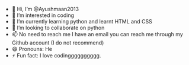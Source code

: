 - 👋 Hi, I’m @Ayushmaan2013
- 👀 I’m interested in coding 
- 🌱 I’m currently learning python and learnt HTML and CSS
- 💞️ I’m looking to collaborate on python
- 📫 No need to reach me I have an email you can reach me through my Github account (I do not recommend)
- 😄 Pronouns: He
- ⚡ Fun fact: I love codingggggggggg.

<!---
Ayushmaan2013/Ayushmaan2013 is a ✨ special ✨ repository because its `README.md` (this file) appears on your GitHub profile.
You can click the Preview link to take a look at your changes.
--->
